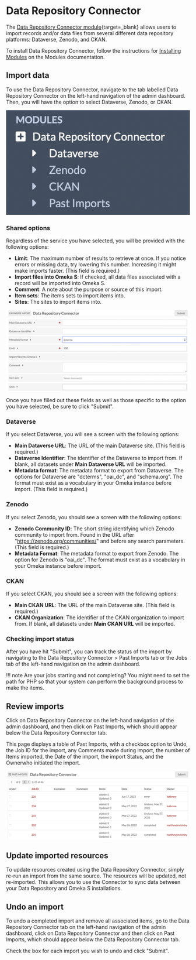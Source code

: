 # Data Repository Connector

The [Data Repository Connector module](../modules/datarepositoryconnector.md){target=_blank} allows users to import records and/or data files from several different data repository platforms: Dataverse, Zenodo, and CKAN.

To install Data Repository Connector, follow the instructions for [Installing Modules](../modules/index.md#installing-modules) on the Modules documentation.

## Import data

To use the Data Repository Connector, navigate to the tab labelled Data Repository Connector on the left-hand navigation of the admin dashboard. Then, you will have the option to select Dataverse, Zenodo, or CKAN.

![Navigation showing Data Repository Connector options](../modules/modulesfiles/datarepoconnect_tabs.png)

### Shared options

Regardless of the service you have selected, you will be provided with the following options:

+ **Limit**: The maximum number of results to retrieve at once. If you notice errors or missing data, try lowering this number. Increasing it might make imports faster. (This field is required.)
+ **Import files into Omeka S**: If checked, all data files associated with a record will be imported into Omeka S.
+ **Comment**: A note about the purpose or source of this import.
+ **Item sets**: The items sets to import items into.
+ **Sites**: The sites to import items into.

![The fields for configuring options](../modules/modulesfiles/datarepoconnect_options.png)

Once you have filled out these fields as well as those specific to the option you have selected, be sure to click "Submit".

### Dataverse

If you select Dataverse, you will see a screen with the following options:

+ **Main Dataverse URL**: The URL of the main Dataverse site. (This field is required.)
+ **Dataverse Identifier**: The identifier of the Dataverse to import from. If blank, all datasets under **Main Dataverse URL** will be imported.
+ **Metadata format**: The metadata format to export from Dataverse. The options for Dataverse are "dcterms", "oai_dc", and "schema.org". The format must exist as a vocabulary in your Omeka instance before import. (This field is required.)

### Zenodo

If you select Zenodo, you should see a screen with the following options:

+ **Zenodo Community ID**: The short string identifying which Zenodo community to import from. Found in the URL after "https://zenodo.org/communities/" and before any search parameters. (This field is required.)
+ **Metadata Format**: The metadata format to export from Zenodo. The option for Zenodo is "oai_dc". The format must exist as a vocabulary in your Omeka instance before import.

### CKAN

If you select CKAN, you should see a screen with the following options:

+ **Main CKAN URL**: The URL of the main Dataverse site. (This field is required.)
+ **CKAN Organization**: The identifier of the CKAN organization to import from. If blank, all datasets under **Main CKAN URL** will be imported.

### Checking import status

After you have hit "Submit", you can track the status of the import by navigating to the Data Repository Connector > Past Imports tab or the Jobs tab of the left-hand navigation on the admin dashboard.

!!! note
	Are your jobs starting and not completing? You might need to set the path for PHP so that your system can perform the background process to make the items.

## Review imports

Click on Data Repository Connector on the left-hand navigation of the admin dashboard, and then click on Past Imports, which should appear below the Data Repository Connector tab.

This page displays a table of Past Imports, with a checkbox option to Undo, the Job ID for the import, any Comments made during import, the number of Items imported, the Date of the import, the import Status, and the Ownerwho initiated the import.

![The screen showing past imports from the Data Repository connector](../modules/modulesfiles/datarepoconnect_pastimports.png)

## Update imported resources

To update resources created using the Data Repository Connector, simply re-run an import from the same source. The resources will be updated, not re-imported. This allows you to use the Connector to sync data between your Data Repository and Omeka S installations.

## Undo an import

To undo a completed import and remove all associated items, go to the Data Repository Connector tab on the left-hand navigation of the admin dashboard, click on Data Repository Connector and then click on Past Imports, which should appear below the Data Repository Connector tab.

Check the box for each import you wish to undo and click "Submit".
